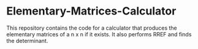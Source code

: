# Elementary-Matrices-Calculator
This repository contains the code for a calculator that produces the elementary matrices of a n x n if it exists. It also performs RREF and finds the determinant.
